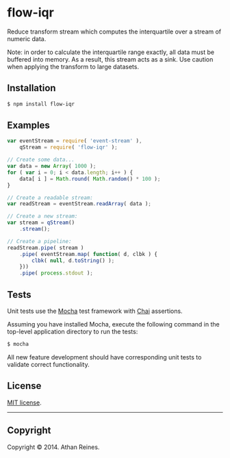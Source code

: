 flow-iqr
========

Reduce transform stream which computes the interquartile over a stream of numeric data.

Note: in order to calculate the interquartile range exactly, all data must be buffered into memory. As a result, this stream acts as a sink. Use caution when applying the transform to large datasets.


## Installation

``` bash
$ npm install flow-iqr
```


## Examples

``` javascript
var eventStream = require( 'event-stream' ),
	qStream = require( 'flow-iqr' );

// Create some data...
var data = new Array( 1000 );
for ( var i = 0; i < data.length; i++ ) {
	data[ i ] = Math.round( Math.random() * 100 );
}

// Create a readable stream:
var readStream = eventStream.readArray( data );

// Create a new stream:
var stream = qStream()
	.stream();

// Create a pipeline:
readStream.pipe( stream )
	.pipe( eventStream.map( function( d, clbk ) {
		clbk( null, d.toString() );
	}))
	.pipe( process.stdout );
```

## Tests

Unit tests use the [Mocha](http://mochajs.org/) test framework with [Chai](http://chaijs.com) assertions.

Assuming you have installed Mocha, execute the following command in the top-level application directory to run the tests:

``` bash
$ mocha
```

All new feature development should have corresponding unit tests to validate correct functionality.


## License

[MIT license](http://opensource.org/licenses/MIT). 


---
## Copyright

Copyright &copy; 2014. Athan Reines.

